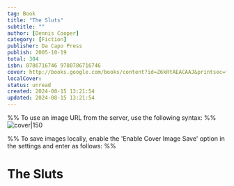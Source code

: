 ```yaml
---
tag: Book
title: "The Sluts"
subtitle: ""
author: [Dennis Cooper]
category: [Fiction]
publisher: Da Capo Press
publish: 2005-10-19
total: 304
isbn: 0786716746 9780786716746
cover: http://books.google.com/books/content?id=Z6kRtAEACAAJ&printsec=frontcover&img=1&zoom=1&source=gbs_api
localCover: 
status: unread
created: 2024-08-15 13:21:54
updated: 2024-08-15 13:21:54
---
```


%% To use an image URL from the server, use the following syntax: %%
![cover|150](http://books.google.com/books/content?id=Z6kRtAEACAAJ&printsec=frontcover&img=1&zoom=1&source=gbs_api)

%% To save images locally, enable the 'Enable Cover Image Save' option in the settings and enter as follows: %%


# The Sluts